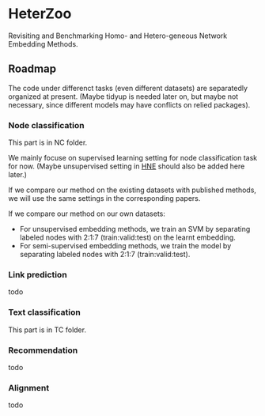 # HeterZoo
Revisiting and Benchmarking Homo- and Hetero-geneous Network Embedding Methods.

## Roadmap

The code under differenct tasks (even different datasets) are separatedly organized at present. (Maybe tidyup is needed later on, but maybe not necessary, since different models may have conflicts on relied packages).

### Node classification

This part is in NC folder.

We mainly focuse on supervised learning setting for node classification task for now. (Maybe unsupervised setting in [HNE](https://github.com/yangji9181/HNE) should also be added here later.)

If we compare our method on the existing datasets with published methods, we will use the same settings in the corresponding papers.

If we compare our method on our own datasets:

* For unsupervised embedding methods, we train an SVM by separating labeled nodes with 2:1:7 (train:valid:test) on the learnt embedding.
* For semi-supervised embedding methods, we train the model by separating labeled nodes with 2:1:7 (train:valid:test).

### Link prediction

todo

### Text classification

This part is in TC folder.

### Recommendation

todo

### Alignment

todo
